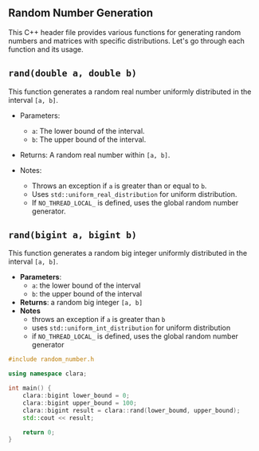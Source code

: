 ## Random Number Generation

This C++ header file provides various functions for generating random numbers and matrices with specific distributions. Let's go through each function and its usage.

## `rand(double a, double b)`

This function generates a random real number uniformly distributed in the interval `[a, b]`.

- Parameters:
  - `a`: The lower bound of the interval.
  - `b`: The upper bound of the interval.

- Returns: A random real number within `[a, b]`.

- Notes:
  - Throws an exception if `a` is greater than or equal to `b`.
  - Uses `std::uniform_real_distribution` for uniform distribution.
  - If `NO_THREAD_LOCAL_` is defined, uses the global random number generator.

## `rand(bigint a, bigint b)`

This function generates a random big integer uniformly distributed in the interval `[a, b]`.

- **Parameters**:
    - `a`: the lower bound of the interval
    - `b`: the upper bound of the interval
- **Returns**: a random big integer `[a, b]`
- **Notes**
    - throws an exception if `a` is greater than `b`
    - uses `std::uniform_int_distribution` for uniform distribution
    - if `NO_THREAD_LOCAL_` is defined, uses the global random number generator

```cpp title=random_number_example.cpp
#include random_number.h

using namespace clara;

int main() {
    clara::bigint lower_bound = 0;
    clara::bigint upper_bound = 100;
    clara::bigint result = clara::rand(lower_boumd, upper_bound);
    std::cout << result;

    return 0;
}
```
